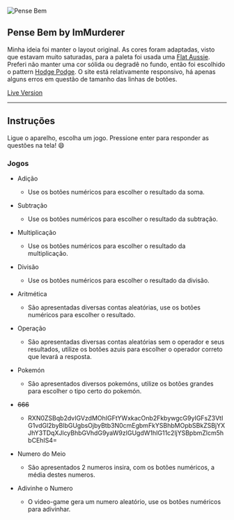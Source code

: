 ![Pense Bem](https://i.imgur.com/ldxhetL.png)

## Pense Bem by ImMurderer

Minha ideia foi manter o layout original.
As cores foram adaptadas, visto que estavam muito saturadas, para a paleta foi usada uma [Flat Aussie](https://flatuicolors.com/palette/au).
Preferi não manter uma cor sólida ou degradê no fundo, então foi escolhido o pattern [Hodge Podge](http://thepatternlibrary.com/#hodgepodge).
O site está relativamente responsivo, há apenas alguns erros em questão de tamanho das linhas de botões.

[Live Version](https://immurderer-pense-bem.netlify.com/)

---

## Instruções

Ligue o aparelho, escolha um jogo. Pressione enter para responder as questões na tela! 😄

### Jogos

- Adição
  - Use os botões numéricos para escolher o resultado da soma.
- Subtração
  - Use os botões numéricos para escolher o resultado da subtração.
- Multiplicação

  - Use os botões numéricos para escolher o resultado da multiplicação.

- Divisão
  - Use os botões numéricos para escolher o resultado da divisão.
- Aritmética
  - São apresentadas diversas contas aleatórias, use os botões numéricos para escolher o resultado.
- Operação
  - São apresentadas diversas contas aleatórias sem o operador e seus resultados, utilize os botões azuis para escolher o operador correto que levará a resposta.
- Pokemón
  - São apresentados diversos pokemóns, utilize os botões grandes para escolher o tipo certo do pokemón.
- ~~666~~
  - RXN0ZSBqb2dvIGVzdMOhIGFtYWxkacOnb2FkbywgcG9yIGFsZ3VtIG1vdGl2byBlbGUgbsOjbyBtb3N0cmEgbmFkYSBhbMOpbSBkZSBjYXJhY3TDqXJlcyBhbGVhdG9yaW9zIGUgdW1hIG11c2ljYSBpbmZlcm5hbCEhIS4=
- Numero do Meio
  - São apresentados 2 numeros insira, com os botões numéricos, a média destes numeros.
- Adivinhe o Numero
  - O video-game gera um numero aleatório, use os botões numéricos para adivinhar.
